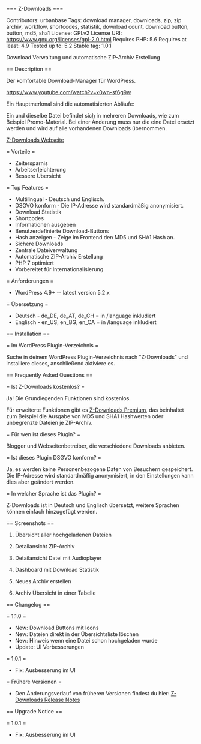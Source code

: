 === Z-Downloads ===

Contributors: urbanbase
Tags: download manager, downloads, zip, zip archiv, workflow, shortcodes, statistik, download count, download button, button, md5, sha1
License: GPLv2
License URI: https://www.gnu.org/licenses/gpl-2.0.html
Requires PHP: 5.6
Requires at least: 4.9
Tested up to: 5.2
Stable tag: 1.0.1

Download Verwaltung und automatische ZIP-Archiv Erstellung

== Description ==

Der komfortable Download-Manager für WordPress.

https://www.youtube.com/watch?v=x0wn-sf6g9w

Ein Hauptmerkmal sind die automatisierten Abläufe:

Ein und dieselbe Datei befindet sich in mehreren Downloads, wie zum Beispiel Promo-Material. Bei einer Änderung muss nur die eine Datei ersetzt werden und wird auf alle vorhandenen Downloads übernommen.

[Z-Downloads Webseite](https://code.urban-base.net/z-downloads?utm_source=wporg)

= Vorteile =

- Zeitersparnis
- Arbeitserleichterung
- Bessere Übersicht

= Top Features =

- Multilingual - Deutsch und Englisch.
- DSGVO konform - Die IP-Adresse wird standardmäßig anonymisiert.
- Download Statistik
- Shortcodes
- Informationen ausgeben
- Benutzerdefinierte Download-Buttons
- Hash anzeigen - Zeige im Frontend den MD5 und SHA1 Hash an.
- Sichere Downloads
- Zentrale Dateiverwaltung
- Automatische ZIP-Archiv Erstellung
- PHP 7 optimiert
- Vorbereitet für Internationalisierung

= Anforderungen =

- WordPress 4.9+ -- latest version 5.2.x

= Übersetzung =

- Deutsch - de_DE, de_AT, de_CH = in /language inkludiert
- Englisch - en_US, en_BG, en_CA = in /language inkludiert

== Installation ==

= Im WordPress Plugin-Verzeichnis =

Suche in deinem WordPress Plugin-Verzeichnis nach "Z-Downloads" und installiere dieses, anschließend aktiviere es.

== Frequently Asked Questions ==

= Ist Z-Downloads kostenlos? =

Ja! Die Grundlegenden Funktionen sind kostenlos.

Für erweiterte Funktionen gibt es [Z-Downloads Premium](https://code.urban-base.net/z-downloads?utm_source=wporg), das beinhaltet zum Beispiel die Ausgabe von MD5 und SHA1 Hashwerten oder unbegrenzte Dateien je ZIP-Archiv.

= Für wen ist dieses Plugin? =

Blogger und Webseitenbetreiber, die verschiedene Downloads anbieten.

= Ist dieses Plugin DSGVO konform? =

Ja, es werden keine Personenbezogene Daten von Besuchern gespeichert. Die IP-Adresse wird standardmäßig anonymisiert, in den Einstellungen kann dies aber geändert werden.

= In welcher Sprache ist das Plugin? =

Z-Downloads ist in Deutsch und Englisch übersetzt, weitere Sprachen können einfach hinzugefügt werden.

== Screenshots ==

1.  Übersicht aller hochgeladenen Dateien

2.  Detailansicht ZIP-Archiv

3.  Detailansicht Datei mit Audioplayer

4.  Dashboard mit Download Statistik

5.  Neues Archiv erstellen

6.  Archiv Übersicht in einer Tabelle

== Changelog ==

= 1.1.0 =
- New: Download Buttons mit Icons
- New: Dateien direkt in der Übersichtsliste löschen
- New: Hinweis wenn eine Datei schon hochgeladen wurde
- Update: UI Verbesserungen

= 1.0.1 =
- Fix: Ausbesserung im UI

= Frühere Versionen =
- Den Änderungsverlauf von früheren Versionen findest du hier: [Z-Downloads Release Notes](https://code.urban-base.net/z-downloads/release-notes/?utm_source=wporg)

== Upgrade Notice ==

= 1.0.1 =
- Fix: Ausbesserung im UI